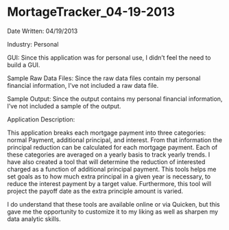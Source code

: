 # MortageTracker_04-19-2013

Date Written: 04/19/2013

Industry: Personal

GUI: Since this application was for personal use, I didn’t feel the need to build a GUI.

Sample Raw Data Files:
Since the raw data files contain my personal financial information, I’ve not included a raw data file.

Sample Output:
Since the output contains my personal financial information, I’ve not included a sample of the output.

Application Description:

This application breaks each mortgage payment into three categories: normal Payment, additional principal, and interest.  From that information the principal reduction can be calculated for each mortgage payment.  Each of these categories are averaged on a yearly basis to track yearly trends.  I have also created a tool that will determine the reduction of interested charged as a function of additional principal payment.  This tools helps me set goals as to how much extra principal in a given year is necessary, to reduce the interest payment by a target value.  Furthermore, this tool will project the payoff date as the extra principle amount is varied.

I do understand that these tools are available online or via Quicken, but this gave me the opportunity to customize it to my liking as well as sharpen my data analytic skills.
